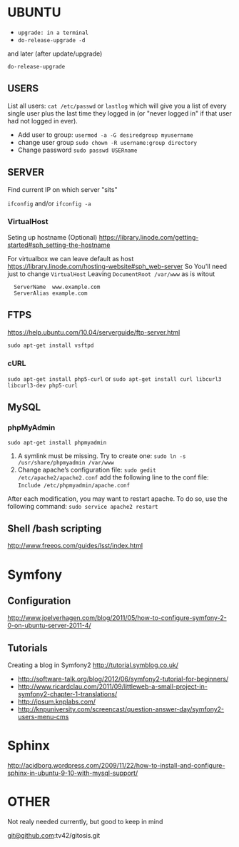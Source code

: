 ﻿# UBUNTU

+ `upgrade: in a terminal` 
+ `do-release-upgrade -d`

and later (after update/upgrade)

`do-release-upgrade`

## USERS

List all users: `cat /etc/passwd` or `lastlog` which will give you a list of every single user plus the last time they logged in (or "never logged in" if that user had not logged in ever). 

+ Add user to group: `usermod -a -G desiredgroup myusername`
+ change user group `sudo chown -R username:group directory`
+ Change password `sudo passwd USERname`

## SERVER

Find current IP on which server "sits"

`ifconfig` and/or `ifconfig -a`

### VirtualHost

Seting up hostname (Optional) https://library.linode.com/getting-started#sph_setting-the-hostname

For virtualbox we can leave default as host https://library.linode.com/hosting-website#sph_web-server So You'll need just to change `VirtualHost` Leaving `DocumentRoot /var/www` as is witout 
```
  ServerName  www.example.com
  ServerAlias example.com
```

## FTPS

https://help.ubuntu.com/10.04/serverguide/ftp-server.html

`sudo apt-get install vsftpd`

### cURL

`sudo apt-get install php5-curl` or `sudo apt-get install curl libcurl3 libcurl3-dev php5-curl`

## MySQL

### phpMyAdmin

`sudo apt-get install phpmyadmin`

1. A symlink must be missing. Try to create one: `sudo ln -s /usr/share/phpmyadmin /var/www`
2. Change apache’s configuration file: `sudo gedit /etc/apache2/apache2.conf` add the following line to the conf file: `Include /etc/phpmyadmin/apache.conf`

After each modification, you may want to restart apache. To do so, use the following command: `sudo service apache2 restart`

## Shell /bash scripting

http://www.freeos.com/guides/lsst/index.html

# Symfony

## Configuration

http://www.joelverhagen.com/blog/2011/05/how-to-configure-symfony-2-0-on-ubuntu-server-2011-4/ 

## Tutorials

Creating a blog in Symfony2 http://tutorial.symblog.co.uk/ 

+ http://software-talk.org/blog/2012/06/symfony2-tutorial-for-beginners/ 
+ http://www.ricardclau.com/2011/09/littleweb-a-small-project-in-symfony2-chapter-1-translations/ 
+ http://ipsum.knplabs.com/ 
+ http://knpuniversity.com/screencast/question-answer-day/symfony2-users-menu-cms 

# Sphinx

http://acidborg.wordpress.com/2009/11/22/how-to-install-and-configure-sphinx-in-ubuntu-9-10-with-mysql-support/  

# OTHER

Not realy needed currently, but good to keep in mind

git@github.com:tv42/gitosis.git
